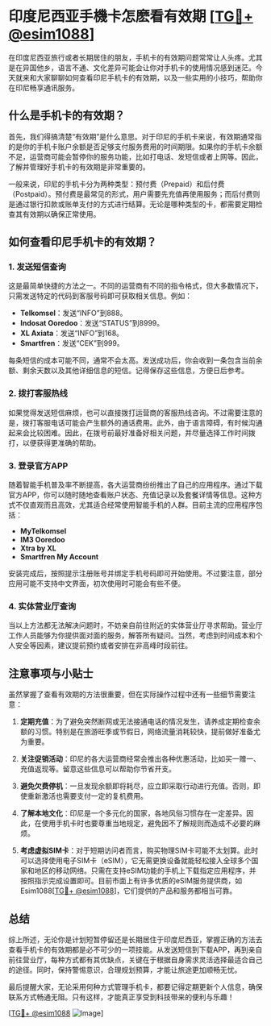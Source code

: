 # 印度尼西亚手機卡怎麽看有效期 [[TG💪+ @esim1088](https://t.me/s/esim1088)]

在印度尼西亚旅行或者长期居住的朋友，手机卡的有效期问题常常让人头疼。尤其是在异国他乡，语言不通、文化差异可能会让你对手机卡的使用情况感到迷茫。今天就来和大家聊聊如何查看印尼手机卡的有效期，以及一些实用的小技巧，帮助你在印尼畅享通讯服务。

## 什么是手机卡的有效期？

首先，我们得搞清楚“有效期”是什么意思。对于印尼的手机卡来说，有效期通常指的是你的手机卡账户余额是否足够支付服务费用的时间期限。如果你的手机卡余额不足，运营商可能会暂停你的服务功能，比如打电话、发短信或者上网等。因此，了解并管理好手机卡的有效期是非常重要的。

一般来说，印尼的手机卡分为两种类型：预付费（Prepaid）和后付费（Postpaid）。预付费是最常见的形式，用户需要先充值再使用服务；而后付费则是通过银行扣款或账单支付的方式进行结算。无论是哪种类型的卡，都需要定期检查其有效期以确保正常使用。

## 如何查看印尼手机卡的有效期？

### 1. 发送短信查询

这是最简单快捷的方法之一。不同的运营商有不同的指令格式，但大多数情况下，只需发送特定的代码到客服号码即可获取相关信息。例如：

- **Telkomsel**：发送“INFO”到888。
- **Indosat Ooredoo**：发送“STATUS”到8999。
- **XL Axiata**：发送“INFO”到168。
- **Smartfren**：发送“CEK”到999。

每条短信的成本可能不同，通常不会太高。发送成功后，你会收到一条包含当前余额、剩余天数以及其他详细信息的短信。记得保存这些信息，方便日后参考。

### 2. 拨打客服热线

如果觉得发送短信麻烦，也可以直接拨打运营商的客服热线咨询。不过需要注意的是，拨打客服电话可能会产生额外的通话费用。此外，由于语言障碍，有时候沟通起来会比较困难。因此，在拨号前最好准备好相关问题，并尽量选择工作时间拨打，以便获得更准确的帮助。

### 3. 登录官方APP

随着智能手机普及率不断提高，各大运营商纷纷推出了自己的应用程序。通过下载官方APP，你可以随时随地查看账户状态、充值记录以及套餐详情等信息。这种方式不仅直观而且高效，尤其适合经常使用智能手机的人群。目前主流的应用程序包括：

- **MyTelkomsel**
- **IM3 Ooredoo**
- **Xtra by XL**
- **Smartfren My Account**

安装完成后，按照提示注册账号并绑定手机号码即可开始使用。不过要注意，部分应用可能不支持中文界面，初次使用时可能会有些不便。

### 4. 实体营业厅查询

当以上方法都无法解决问题时，不妨亲自前往附近的实体营业厅寻求帮助。营业厅工作人员能够为你提供面对面的服务，解答所有疑问。当然，考虑到时间成本和个人安全等因素，建议提前预约或者安排在非高峰时段前往。

## 注意事项与小贴士

虽然掌握了查看有效期的方法很重要，但在实际操作过程中还有一些细节需要注意：

1. **定期充值**：为了避免突然断网或无法接通电话的情况发生，请养成定期检查余额的习惯。特别是在旅游旺季或节假日，网络流量消耗较快，提前做好准备尤为重要。

2. **关注促销活动**：印尼的各大运营商经常会推出各种优惠活动，比如买一赠一、充值返现等。留意这些信息可以帮助你节省开支。

3. **避免欠费停机**：一旦发现余额即将耗尽，应立即采取行动进行充值。否则，即使重新激活也需要支付一定的复机费用。

4. **了解本地文化**：印尼是一个多元化的国家，各地风俗习惯存在一定差异。因此，在使用手机卡时也要尊重当地规定，避免因不了解规则而造成不必要的麻烦。

5. **考虑虚拟SIM卡**：对于短期访问者而言，购买物理SIM卡可能不太划算。此时可以选择使用电子SIM卡（eSIM），它无需更换设备就能轻松接入全球多个国家和地区的移动网络。只需在支持eSIM功能的手机上下载指定应用程序，并按照指示完成设置即可。目前市面上有许多优质的eSIM服务提供商，如Esim1088[[TG💪+ @esim1088](https://t.me/s/esim1088)]，它们提供的产品和服务都相当可靠。

## 总结

综上所述，无论你是计划短暂停留还是长期居住于印度尼西亚，掌握正确的方法去查看手机卡的有效期都是必不可少的一项技能。从发送短信到下载APP，再到亲自前往营业厅，每种方式都有其优缺点，关键在于根据自身需求灵活选择最适合自己的途径。同时，保持警惕意识，合理规划预算，才能让旅途更加顺畅无忧。

最后提醒大家，无论采用何种方式管理手机卡，都要记得定期更新个人信息，确保联系方式畅通无阻。只有这样，才能真正享受到科技带来的便利与乐趣！

[[TG💪+ @esim1088](https://t.me/s/esim1088) ![Image](https://i.postimg.cc/4NQfJmqS/Snipaste-2025-05-13-00-14-12.png)]